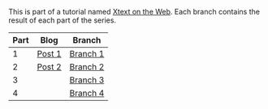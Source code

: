This is part of a tutorial named [Xtext on the Web](https://nicogreve.de/tag/xtext-on-the-web).
Each branch contains the result of each part of the series.

|Part| Blog                                                  | Branch |
|----|-------------------------------------------------------|-----------------------------------------------------------|
| 1  |[Post 1](https://nicogreve.de/xtext-on-the-web-part-1/)|[Branch 1](https://github.com/ngreve/xtext_web/tree/part_1)|
| 2  |[Post 2](https://nicogreve.de/xtext-on-the-web-part-2/)|[Branch 2](https://github.com/ngreve/xtext_web/tree/part_2)
| 3  |   |[Branch 3](https://github.com/ngreve/xtext_web/tree/part_3)|
| 4  |   |[Branch 4](https://github.com/ngreve/xtext_web/tree/part_4)|

